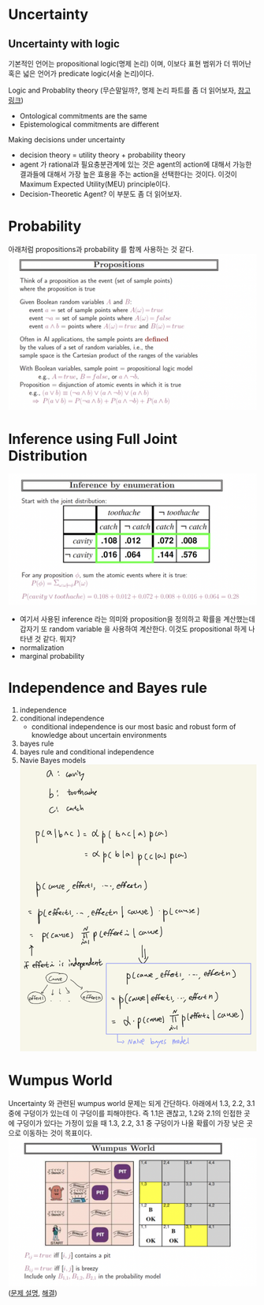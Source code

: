 # Uncertainty

## Uncertainty with logic
기본적인 언어는 propositional logic(명제 논리) 이며, 이보다 표현 범위가 더 뛰어난 혹은 넓은 언어가 predicate logic(서술 논리)이다.

Logic and Probablity theory (무슨말일까?, 명제 논리 파트를 좀 더 읽어보자, [참고링크](https://velog.io/@tonyhan18/기초-인공지능-11-ciitsgw4))
- Ontological commitments are the same
- Epistemological commitments are different

Making decisions under uncertainty
- decision theory = utility theory + probability theory
- agent 가 rational과 필요충분관계에 있는 것은 agent의 action에 대해서 가능한 결과들에 대해서 가장 높은 효용을 주는 action을 선택한다는 것이다. 이것이 Maximum Expected Utility(MEU) principle이다.
- Decision-Theoretic Agent? 이 부분도 좀 더 읽어보자.

# Probability
아래처럼 propositions과 probability 를 함께 사용하는 것 같다.
![](images/1.png)

# Inference using Full Joint Distribution
![](images/2.png)
- 여기서 사용된 inference 라는 의미와 proposition을 정의하고 확률을 계산했는데 갑자기 또 random variable 을 사용하여 계산한다. 이것도 propositional 하게 나타낸 것 같다. 뭐지?
- normalization
- marginal probability

# Independence and Bayes rule
1. independence
2. conditional independence
    - conditional independence is our most basic and robust form of knowledge about uncertain environments
3. bayes rule
4. bayes rule and conditional independence
5. Navie Bayes models
![](images/3.png)

# Wumpus World
Uncertainty 와 관련된 wumpus world 문제는 되게 간단하다. 아래에서 1.3, 2.2, 3.1 중에 구덩이가 있는데 이 구덩이를 피해야한다. 즉 1.1은 괜찮고, 1.2와 2.1의 인접한 곳에 구덩이가 있다는 가정이 있을 때 1.3, 2.2, 3.1 중 구덩이가 나올 확률이 가장 낮은 곳으로 이동하는 것이 목표이다.
![](images/4.png)
([문제 설명](https://velog.io/@tonyhan18/기초-인공지능-11-ciitsgw4), [해결](https://buildabetterworld.tistory.com/54))